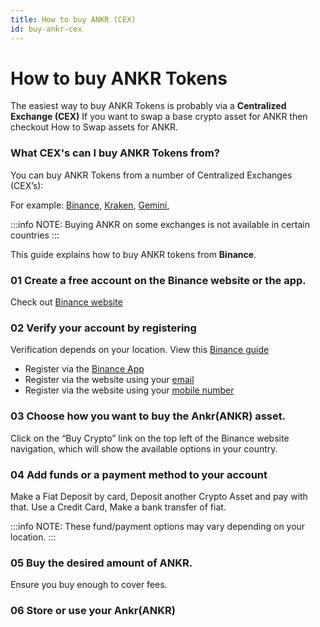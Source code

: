 ```yaml
---
title: How to buy ANKR (CEX)
id: buy-ankr-cex
---
```


# How to buy ANKR Tokens

The easiest way to buy ANKR Tokens is probably via a **Centralized Exchange (CEX)** If you want to swap a base crypto asset for ANKR then checkout How to Swap assets for ANKR.

### What CEX's can I buy ANKR Tokens from?

You can buy ANKR Tokens from a number of Centralized Exchanges (CEX’s):

For example: [Binance](https://www.binance.com), [Kraken](https://www.kraken.com), [Gemini](https://www.gemini.com), 

:::info
NOTE: Buying ANKR on some exchanges is not available in certain countries
:::

This guide explains how to buy ANKR tokens from **Binance**.&#x20;

### 01 Create a free account on the Binance website or the app.

Check out [Binance website](https://www.binance.com/)

### 02 Verify your account by registering

Verification depends on your location. View this [Binance guide](https://www.binance.com/en/support/faq/360027287111)

* Register via the [Binance App](https://www.binance.com/en/support/faq/360042718372)
* Register via the website using your [email](https://www.binance.com/en/support/faq/115003764911)
* Register via the website using your [mobile number](https://www.binance.com/en/support/faq/718f25947c2c4cf2ab0b28ca411e682a)


### 03 Choose how you want to buy the Ankr(ANKR) asset.
Click on the “Buy Crypto” link on the top left of the Binance website navigation, which will show the available options in your country.

### 04 Add funds or a payment method to your account

Make a Fiat Deposit by card, Deposit another Crypto Asset and pay with that. Use a Credit Card, Make a bank transfer of fiat.

:::info
NOTE: These fund/payment options may vary depending on your location.
:::

### 05 Buy the desired amount of ANKR.

Ensure you buy enough to cover fees.

### 06 Store or use your Ankr(ANKR)


